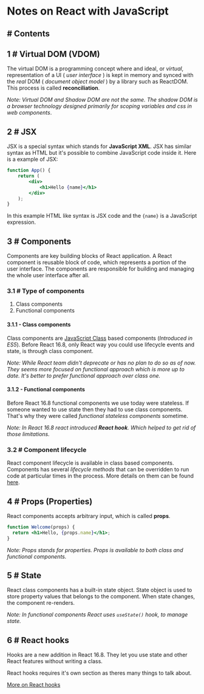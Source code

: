 # Notes on React with JavaScript

## # Contents

## 1 # Virtual DOM (VDOM)
The virtual DOM is a programming concept where and ideal, or *virtual*, representation of a UI ( *user interface* ) is kept in memory and synced with the *real* DOM ( *document object model* ) by a library such as ReactDOM. This process is called **reconciliation**.

*Note: Virtual DOM and Shadow DOM are not the same. The shadow DOM is a browser technology designed primarily for scoping variables and css in web components*.

## 2 # JSX
JSX is a special syntax which stands for **JavaScript XML**. JSX has similar syntax as HTML but it's possible to combine JavaScript code inside it. Here is a example of JSX:

```jsx
function App() {
    return (
        <div>
            <h1>Hello {name}</h1>
        </div>
    );
}
```

In this example HTML like syntax is JSX code and the `{name}` is a JavaScript expression.

## 3 # Components
Components are key building blocks of React application. A React component is reusable block of code, which represents a portion of the user interface. The components are responsible for building and managing the whole user interface after all.

### 3.1 # Type of components
1. Class components
2. Functional components

#### 3.1.1 - Class components
Class components are [JavaScript Class](https://developer.mozilla.org/en-US/docs/Web/JavaScript/Reference/Classes) based components (*Introduced in ES5*). Before React 16.8, only React way you could use lifecycle events and state, is through class component.

*Note: While React team didn't deprecate or has no plan to do so as of now. They seems more focused on functional approach which is more up to date. It's better to prefer functional approach over class one.* 

#### 3.1.2 - Functional components
Before React 16.8 functional components we use today were stateless. If someone wanted to use state then they had to use class components. That's why they were called *functional stateless components* sometime.

*Note: In React 16.8 react introduced **React hook**. Which helped to get rid of those limitations.*

### 3.2 # Component lifecycle
React component lifecycle is available in class based components. Components has several *lifecycle methods* that can be overridden to run code at particular times in the process. More details on them can be found [here](docs/lifecycle.md).

## 4 # Props (Properties)
React components accepts arbitrary input, which is called **props**.

```jsx
function Welcome(props) {
  return <h1>Hello, {props.name}</h1>;
}
```

*Note: Props stands for properties. Props is available to both class and functional components.*

## 5 # State
React class components has a built-in state object. State object is used to store property values that belongs to the component. When state changes, the component re-renders.

*Note: In functional components React uses `useState()` hook, to manage state.*

## 6 # React hooks
Hooks are a new addition in React 16.8. They let you use state and other React features without writing a class.

React hooks requires it's own section as theres many things to talk about.

[More on React hooks](docs/hooks.md)
